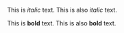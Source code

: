 This is *italic* text.
This is also _italic_ text.

This is **bold** text.
This is also __bold__ text.